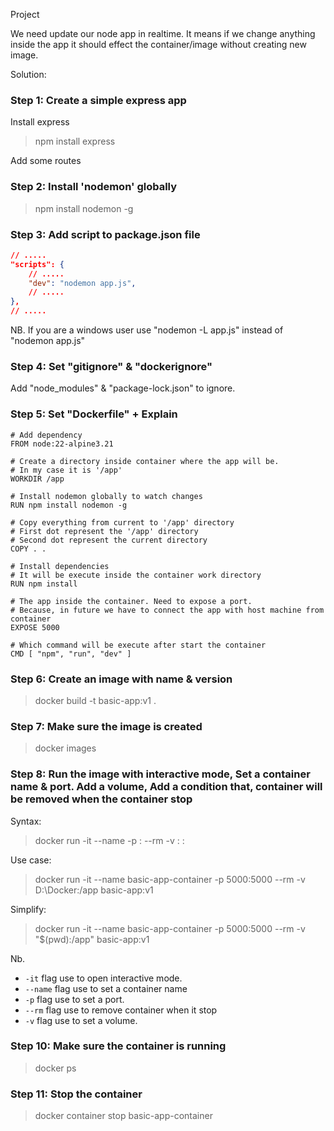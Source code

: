 Project

We need update our node app in realtime. It means if we change anything inside the app it should effect the container/image without creating new image.

Solution:

### Step 1: Create a simple express app

Install express

> npm install express

Add some routes

### Step 2: Install 'nodemon' globally

> npm install nodemon -g

### Step 3: Add script to package.json file

```json
// .....
"scripts": {
    // .....
    "dev": "nodemon app.js",
    // .....
},
// .....
```

NB. If you are a windows user use "nodemon -L app.js" instead of "nodemon app.js"

### Step 4: Set "gitignore" & "dockerignore"

Add "node_modules" & "package-lock.json" to ignore.

### Step 5: Set "Dockerfile" + Explain

```docker
# Add dependency
FROM node:22-alpine3.21

# Create a directory inside container where the app will be.
# In my case it is '/app'
WORKDIR /app

# Install nodemon globally to watch changes
RUN npm install nodemon -g

# Copy everything from current to '/app' directory
# First dot represent the '/app' directory
# Second dot represent the current directory
COPY . .

# Install dependencies
# It will be execute inside the container work directory
RUN npm install

# The app inside the container. Need to expose a port.
# Because, in future we have to connect the app with host machine from container
EXPOSE 5000

# Which command will be execute after start the container
CMD [ "npm", "run", "dev" ]
```

### Step 6: Create an image with name & version

> docker build -t basic-app:v1 .

### Step 7: Make sure the image is created

> docker images

### Step 8: Run the image with interactive mode, Set a container name & port. Add a volume, Add a condition that, container will be removed when the container stop

Syntax:

> docker run -it --name <container-name> -p <port-local>:<port-container> --rm -v <path-local>:<path-container> <image-name>:<tag-name>

Use case:

> docker run -it --name basic-app-container -p 5000:5000 --rm -v D:\Docker:/app basic-app:v1

Simplify:

> docker run -it --name basic-app-container -p 5000:5000 --rm -v "$(pwd):/app" basic-app:v1

Nb.

- `-it` flag use to open interactive mode.
- `--name` flag use to set a container name
- `-p` flag use to set a port.
- `--rm` flag use to remove container when it stop
- `-v` flag use to set a volume.

### Step 10: Make sure the container is running

> docker ps

### Step 11: Stop the container

> docker container stop basic-app-container
